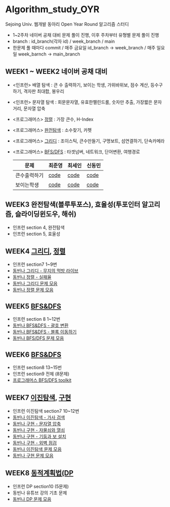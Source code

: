 # Algorithm_study_OYR

Sejoing Univ. 웹개발 동아리 Open Year Round 알고리즘 스터디

-   1~2주차 네이버 공채 대비 문제 풀이 진행, 이후 주차부터 유형별 문제 풀이 진행
-   branch : id_branch(각자 id) / week_branch / main
-   한문제 풀 때마다 commit / 매주 금요일 id_branch -> week_branch / 매주 일요일 week_barnch -> main_branch

## WEEK1 ~ WEEK2 네이버 공채 대비

-   <인프런> 배열 탐색 : 큰 수 출력하기, 보이는 학생, 가위바위보, 점수 계산, 등수구하기, 격자판 최대합, 봉우리
-   <인프런> 문자열 탐색 : 회문문자열, 유효한팰린드룸, 숫자만 추출, 가장짧은 문자거리, 문자열 압축
-   <프로그래머스> [정렬](https://programmers.co.kr/learn/courses/30/parts/12198) : 가장 큰수, H-Index
-   <프로그래머스> [완전탐색](https://programmers.co.kr/learn/courses/30/parts/12230) : 소수찾기, 카펫
-   <프로그래머스> [그리디](https://programmers.co.kr/learn/courses/30/parts/12244) : 조이스틱, 큰수만들기, 구명보트, 섬연결하기, 단속카메라
-   <프로그래머스> [BFS/DFS](https://programmers.co.kr/learn/courses/30/parts/12421) : 타겟넘버, 네트워크, 단어변환, 여행경로

    | 문제         | 최준영                                                                                                                                                                            | 최세인                                                                                    | 신동민                                                                                          |
    | ------------ | --------------------------------------------------------------------------------------------------------------------------------------------------------------------------------- | ----------------------------------------------------------------------------------------- | ----------------------------------------------------------------------------------------------- |
    | 큰수출력하기 | [code](https://github.com/jun094/Algorithm_Study_OYR/blob/main/jun094/Inflearn/1-%EB%B0%B0%EC%97%B4%ED%83%90%EC%83%89/1%ED%81%B0%EC%88%98%EC%B6%9C%EB%A0%A5%ED%95%98%EA%B8%B0.js) | [code](https://github.com/jun094/Algorithm_Study_OYR/blob/main/sain/Inflearn/2-1/main.js) | [code](https://github.com/jun094/Algorithm_Study_OYR/blob/main/shindm/Inflearn/section2/1.html) |
    | 보이는학생   | [code](https://github.com/jun094/Algorithm_Study_OYR/blob/main/jun094/Inflearn/1-%EB%B0%B0%EC%97%B4%ED%83%90%EC%83%89/2%EB%B3%B4%EC%9D%B4%EB%8A%94%ED%95%99%EC%83%9D.js)          | [code](https://github.com/jun094/Algorithm_Study_OYR/blob/main/sain/Inflearn/2-2/main.js) | [code](https://github.com/jun094/Algorithm_Study_OYR/blob/main/shindm/Inflearn/section2/2.html) |

## WEEK3 완전탐색(블루투포스), 효율성(투포인터 알고리즘, 슬라이딩윈도우, 해쉬)

-   인프런 section 4, 완전탐색
-   인프런 section 5, 효울성

## WEEK4 [그리디](https://www.youtube.com/watch?v=2zjoKjt97vQ), [정렬](https://www.youtube.com/watch?v=KGyK-pNvWos&list=PLRx0vPvlEmdAghTr5mXQxGpHjWqSz0dgC&index=4&t=576s)

-   인프런 section7 1~9번
-   [동빈나 그리디 - 무지의 먹방 라이브](https://programmers.co.kr/learn/courses/30/lessons/42891)
-   [동빈나 정렬 - 실패율](https://programmers.co.kr/learn/courses/30/lessons/42889)
-   [동빈나 그리디 문제 모음](https://github.com/ndb796/python-for-coding-test#11%EC%9E%A5-%EA%B7%B8%EB%A6%AC%EB%94%94)
-   [동빈나 정렬 문제 모음](https://github.com/ndb796/python-for-coding-test#14%EC%9E%A5-%EC%A0%95%EB%A0%AC)

## WEEK5 [BFS&DFS](https://www.youtube.com/watch?v=7C9RgOcvkvo)

-   인프런 section 8 1~12번
-   [동빈나 BFS&DFS - 괄호 변환](https://programmers.co.kr/learn/courses/30/lessons/60058)
-   [동빈나 BFS&DFS - 블록 이동하기](https://programmers.co.kr/learn/courses/30/lessons/60063)
-   [동빈나 BFS/DFS 문제 모음](https://github.com/ndb796/python-for-coding-test#13%EC%9E%A5-dfsbfs)

## WEEK6 [BFS&DFS](https://www.youtube.com/watch?v=7C9RgOcvkvo)

-   인프런 section8 13~15번
-   인프런 section9 전체 (8문제)
-   [프로그래머스 BFS/DFS toolkit](https://programmers.co.kr/learn/courses/30/parts/12421)

## WEEK7 [이진탐색](https://www.youtube.com/watch?v=94RC-DsGMLo&ab_channel=%EB%8F%99%EB%B9%88%EB%82%98%EB%8F%99%EB%B9%88%EB%82%98), [구현](https://youtu.be/2zjoKjt97vQ?t=1699)

-   인프런 이진탐색 section7 10~12번
-   [동빈나 이진탐색 - 가사 검색](https://programmers.co.kr/learn/courses/30/lessons/60060)
-   [동빈나 구현 - 문자열 압축](https://programmers.co.kr/learn/courses/30/lessons/60057)
-   [동빈나 구현 - 자물쇠와 열쇠](https://programmers.co.kr/learn/courses/30/lessons/60059)
-   [동빈나 구현 - 기둥과 보 설치](https://programmers.co.kr/learn/courses/30/lessons/60061)
-   [동빈나 구현 - 외벽 점검](https://programmers.co.kr/learn/courses/30/lessons/60062)
-   [동빈나 이진탐색 문제 모음](https://github.com/ndb796/python-for-coding-test#15%EC%9E%A5-%EC%9D%B4%EC%A7%84-%ED%83%90%EC%83%89)
-   [동빈나 구현 문제 모음](https://github.com/ndb796/python-for-coding-test#12%EC%9E%A5-%EA%B5%AC%ED%98%84)



## WEEK8 [동적계획법(DP](https://www.youtube.com/watch?v=5Lu34WIx2Us)
-   인프런 DP section10 (5문제)
-   동빈나 유튜브 강의 기초 문제
-   [동빈나 DP 문제 모음](https://github.com/ndb796/python-for-coding-test#16%EC%9E%A5-%EB%8B%A4%EC%9D%B4%EB%82%98%EB%AF%B9-%ED%94%84%EB%A1%9C%EA%B7%B8%EB%9E%98%EB%B0%8D)



